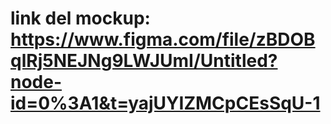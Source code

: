 # link del mockup: https://www.figma.com/file/zBDOBqlRj5NEJNg9LWJUmI/Untitled?node-id=0%3A1&t=yajUYIZMCpCEsSqU-1
